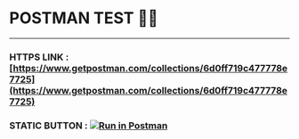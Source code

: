 # POSTMAN TEST 🕵🏻 
---

### HTTPS LINK : [https://www.getpostman.com/collections/6d0ff719c477778e7725](https://www.getpostman.com/collections/6d0ff719c477778e7725)


### STATIC BUTTON : [![Run in Postman](https://run.pstmn.io/button.svg)](https://app.getpostman.com/run-collection/6d0ff719c477778e7725)
